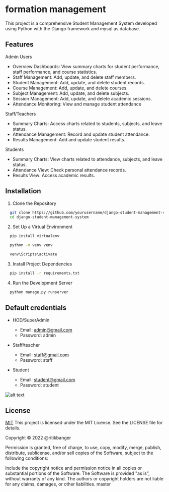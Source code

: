 

# formation management

This project is a comprehensive Student Management System developed using Python with the Django framework and mysql as database.


## Features

 Admin Users
- Overview Dashboards: View summary charts for student performance, staff performance, and course statistics.
- Staff Management: Add, update, and delete staff members.
- Student Management: Add, update, and delete student records.
- Course Management: Add, update, and delete courses.
- Subject Management: Add, update, and delete subjects.
- Session Management: Add, update, and delete academic sessions.
- Attendance Monitoring: View and manage student attendance

Staff/Teachers

- Summary Charts: Access charts related to students, subjects, and leave status.
- Attendance Management: Record and update student attendance.
- Results Management: Add and update student results.

Students

- Summary Charts: View charts related to attendance, subjects, and leave status.
- Attendance View: Check personal attendance records.
- Results View: Access academic results.




## Installation

1. Clone the Repository
```bash
  git clone https://github.com/yourusername/django-student-management-system.git
  cd django-student-management-system
```
2. Set Up a Virtual Environment

```bash
  pip install virtualenv
```
```bash
  python -m venv venv
```
```bash
  venv\Scripts\activate
```

3. Install Project Dependencies

```bash
  pip install -r requirements.txt
```

4. Run the Development Server

```bash
  python manage.py runserver
```



## Default credentials 

- HOD/SuperAdmin

    - Email:     admin@gmail.com
    - Password:  admin
    
- Staff/teacher

    - Email:     staff@gmail.com
    - Password:  staff

- Student

    - Email:     student@gmail.com
    - Password:  student

![alt text](relative-path-to-your-image)



## License

[MIT](https://choosealicense.com/licenses/mit/) This project is licensed under the MIT License. See the LICENSE file for details.

Copyright © 2022 @ritikbanger

Permission is granted, free of charge, to use, copy, modify, merge, publish, distribute, sublicense, and/or sell copies of the Software, subject to the following conditions:

Include the copyright notice and permission notice in all copies or substantial portions of the Software.
The Software is provided "as is", without warranty of any kind. The authors or copyright holders are not liable for any claims, damages, or other liabilities.
master
